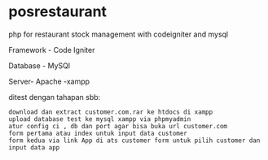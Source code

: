 # posrestaurant
php for restaurant stock management with codeigniter and mysql

Framework - Code Igniter

Database - MySQl

Server- Apache -xampp

ditest dengan tahapan sbb:

    download dan extract customer.com.rar ke htdocs di xampp
    upload database test ke mysql xampp via phpmyadmin
    atur config ci , db dan port agar bisa buka url customer.com
    form pertama atau index untuk input data customer
    form kedua via link App di ats customer form untuk pilih customer dan input data app

